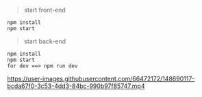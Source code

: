 > start front-end

```
npm install
npm start
```



> start back-end
```
npm install
npm start
for dev ==> npm run dev
```


https://user-images.githubusercontent.com/66472172/148690117-bcda67f0-3c53-4dd3-84bc-990b97f85747.mp4

